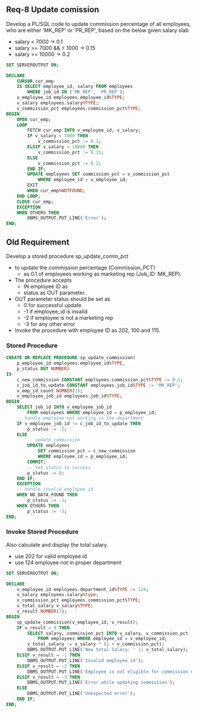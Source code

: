 
## Req-8 Update comission

Develop a PL/SQL code to update commission percentage of all employees, who are either 'MK_REP' or 'PR_REP', based on the below given salary slab
- salary < 7000 -> 0.1
- salary >= 7000 && < 1000 -> 0.15
- salary >= 10000 -> 0.2


```sql
SET SERVEROUTPUT ON;

DECLARE
    CURSOR cur_emp
    IS SELECT employee_id, salary FROM employees 
        WHERE job_id IN ('MK_REP', 'PR_REP');
    v_employee_id employees.employee_id%TYPE;
    v_salary employees.salary%TYPE;
    v_commission_pct employees.commission_pct%TYPE;
BEGIN
    OPEN cur_emp;
    LOOP
        FETCH cur_emp INTO v_employee_id, v_salary;
        IF v_salary < 7000 THEN
            v_commission_pct := 0.1;
        ELSIF v_salary < 10000 THEN
            v_commission_pct := 0.15;
        ELSE 
            v_commission_pct := 0.2;
        END IF;
        UPDATE employees SET commission_pct = v_commission_pct
            WHERE employee_id = v_employee_id;
        EXIT
        WHEN cur_emp%NOTFOUND;
    END LOOP;
    CLOSE cur_emp;
    EXCEPTION
    WHEN OTHERS THEN
        DBMS_OUTPUT.PUT_LINE('Error');
END;
```

## Old Requirement
Develop a stored procedure sp_update_comm_pct 
- to update the commission percentage (Commission_PCT) 
    - as 0.1 of employees working as marketing rep (Job_ID :MK_REP). 
- The procedure accepts 
    - IN employee ID as 
    - status as OUT parameter.
- OUT parameter status should be set as
    - 0 for successful update
    - -1 if employee_id is invalid 
    - -2 if employee is not a marketing rep
    - -3 for any other error
- Invoke the procedure with employee ID as 202, 100 and 115.

### Stored Procedure

```sql
CREATE OR REPLACE PROCEDURE sp_update_commission(
    p_employee_id employees.employee_id%TYPE,
    p_status OUT NUMBER)
IS
    c_new_commission CONSTANT employees.commission_pct%TYPE := 0.1;
    c_job_id_to_update CONSTANT employees.job_id%TYPE := 'MK_REP';
    v_emp_id_count NUMBER(2);
    v_employee_job_id employees.job_id%TYPE;
BEGIN
    SELECT job_id INTO v_employee_job_id
        FROM employees WHERE employee_id = p_employee_id;
    -- handle employee not working in the department
    IF v_employee_job_id != c_job_id_to_update THEN
        p_status := -2;
    ELSE
        -- update commission
        UPDATE employees
            SET commission_pct = c_new_commission
            WHERE employee_id = p_employee_id;
        COMMIT;
        -- set status to success
        p_status := 0;
    END IF;
    EXCEPTION 
    -- handle invalid employee id
    WHEN NO_DATA_FOUND THEN
        p_status := -1;
    WHEN OTHERS THEN
        p_status := -3;
END;
```


### Invoke Stored Procedure

Also calculate and display the total salary.
- use 202 for valid employee id
- use 124 employee not in proper department

```sql
SET SERVEROUTPUT ON;

DECLARE
    v_employee_id employees.department_id%TYPE := 124;
    v_salary employees.salary%type;
    v_commission_pct employees.commission_pct%TYPE;
    v_total_salary v_salary%TYPE;
    v_result NUMBER(1);
BEGIN
    sp_update_commission(v_employee_id, v_result);
    IF v_result = 0 THEN
        SELECT salary, commission_pct INTO v_salary, v_commission_pct
            FROM employees WHERE employee_id = v_employee_id;
        v_total_salary := v_salary * (1 + v_commission_pct);
        DBMS_OUTPUT.PUT_LINE('New total Salary: ' || v_total_salary);
    ELSIF v_result = -1 THEN
        DBMS_OUTPUT.PUT_LINE('Invalid employee id');
    ELSIF v_result = -2 THEN
        DBMS_OUTPUT.PUT_LINE('Employee is not eligible for commission update');
    ELSIF v_result = -3 THEN
        DBMS_OUTPUT.PUT_LINE('Error while updating commission');
    ELSE
        DBMS_OUTPUT.PUT_LINE('Unexpected error');
    END IF;
END;
```
